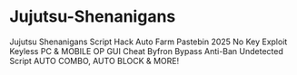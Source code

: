 # Jujutsu-Shenanigans
Jujutsu Shenanigans Script Hack Auto Farm Pastebin 2025 No Key Exploit Keyless PC &amp; MOBILE OP GUI Cheat Byfron Bypass Anti-Ban Undetected Script AUTO COMBO, AUTO BLOCK &amp; MORE!
